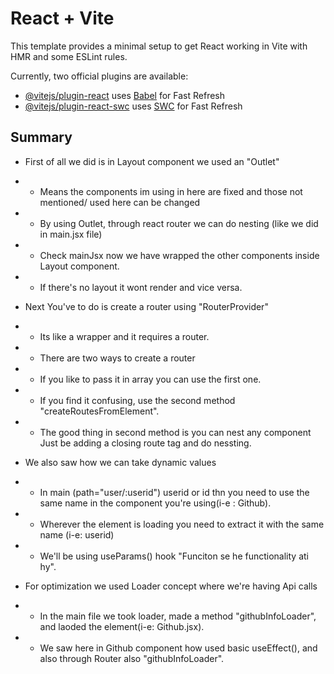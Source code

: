 # React + Vite

This template provides a minimal setup to get React working in Vite with HMR and some ESLint rules.

Currently, two official plugins are available:

- [@vitejs/plugin-react](https://github.com/vitejs/vite-plugin-react/blob/main/packages/plugin-react/README.md) uses [Babel](https://babeljs.io/) for Fast Refresh
- [@vitejs/plugin-react-swc](https://github.com/vitejs/vite-plugin-react-swc) uses [SWC](https://swc.rs/) for Fast Refresh

## Summary

- First of all we did is in Layout component we used an "Outlet"
- - Means the components im using in here are fixed and those not mentioned/ used here can be changed
- - By using Outlet, through react router we can do nesting (like we did in main.jsx file)
- - Check mainJsx now we have wrapped the other components inside Layout component.
- - If there's no layout it wont render and vice versa.

- Next You've to do is create a router using "RouterProvider"
- - Its like a wrapper and it requires a router.
- - There are two ways to create a router
- - If you like to pass it in array you can use the first one.
- - If you find it confusing, use the second method "createRoutesFromElement".
- - The good thing in second method is you can nest any component Just be adding a closing route tag and do nessting.

- We also saw how we can take dynamic values
- - In main (path="user/:userid") userid or id thn you need to use the same name in the component you're using(i-e : Github).
- - Wherever the element is loading you need to extract it with the same name (i-e: userid)
- - We'll be using useParams() hook "Funciton se he functionality ati hy".

- For optimization we used Loader concept where we're having Api calls
- - In the main file we took loader, made a method "githubInfoLoader", and laoded the element(i-e: Github.jsx).
- - We saw here in Github component how used basic useEffect(), and also through Router also "githubInfoLoader".
